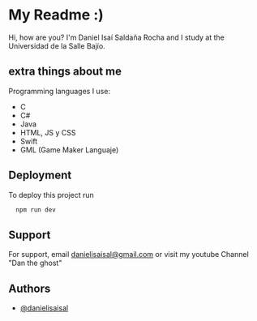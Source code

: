 # My Readme :)

Hi, how are you? I'm Daniel Isaí Saldaña Rocha and I study at the Universidad de la Salle Bajío.
## extra things about me

Programming languages I use:
- C
- C#
- Java
- HTML, JS y CSS
- Swift
- GML (Game Maker Languaje)

## Deployment
To deploy this project run
```bash
  npm run dev
```

## Support
For support, email danielisaisal@gmail.com or visit my youtube Channel "Dan the ghost"

## Authors
- [@danielisaisal](https://www.github.com/octokatherine)
